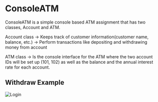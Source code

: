 # ConsoleATM

ConsoleATM is a simple console based ATM assignment that has two classes, Account and ATM. 

Account class ->  Keeps track of customer information(customer name, balance, etc.)
              ->  Perform transactions like depositing and withdrawing money from account
              
ATM class -> Is the console interface for the ATM where the two account IDs will be set up (101, 102) as well as the balance and the annual interest rate for each account. 

## Withdraw Example
![Login](https://github.com/[username]/[reponame]/blob/[branch]/image.jpg?raw=true)

